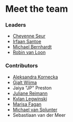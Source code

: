 # Meet the team

### Leaders
* [Cheyenne Seur](mailto:cheyenne.seur@gmail.com)
* [Irfaan Santoe](mailto:irfaan.santoe@owasp.org)
* [Michael Bernhardt](mailto:michael.bernhardt@owasp.org)
* [Robin van Loon](mailto:robin.vanloon@owasp.org)

### Contributors
* [Aleksandra Kornecka](https://www.linkedin.com/in/aleksandrakornecka/)
* [Gjalt Wijma](https://www.linkedin.com/in/gtwijma/)
* Jaiya "JP" Preston
* [Juliane Reimann](https://www.linkedin.com/in/juliane-reimann)
* [Kylan Legwinski](https://www.linkedin.com/in/kylan-legwinski-12a2a6218/)
* [Marisa Fagan](https://www.linkedin.com/in/marisafagan/)
* [Michael van Splunter](https://www.linkedin.com/in/michaelvansplunter)
* Sebastiaan van der Meer